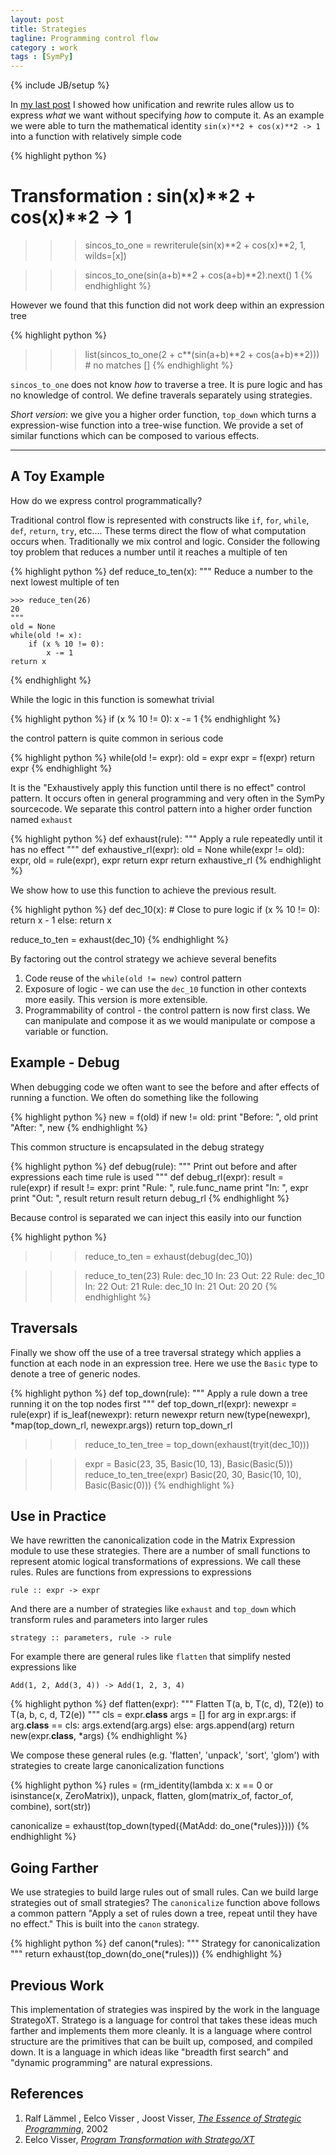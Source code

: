 ```yaml
---
layout: post
title: Strategies
tagline: Programming control flow
category : work 
tags : [SymPy]
---
```

{% include JB/setup %}

In [my last post](http://matthewrocklin.com/blog/work/2012/11/01/Unification/) I showed how unification and rewrite rules allow us to express *what* we want without specifying *how* to compute it.  As an example we were able to turn the mathematical identity `sin(x)**2 + cos(x)**2 -> 1` into a function with relatively simple code

{% highlight python %}
# Transformation : sin(x)**2 + cos(x)**2 -> 1
>>> sincos_to_one = rewriterule(sin(x)**2 + cos(x)**2, 1, wilds=[x])

>>> sincos_to_one(sin(a+b)**2 + cos(a+b)**2).next()
1
{% endhighlight %}

However we found that this function did not work deep within an expression tree

{% highlight python %}
>>> list(sincos_to_one(2 + c**(sin(a+b)**2 + cos(a+b)**2))) # no matches
[]
{% endhighlight %}

`sincos_to_one` does not know *how* to traverse a tree.  It is pure logic and has no knowledge of control.  We define traverals separately using strategies.

*Short version*: we give you a higher order function, `top_down` which turns a
expression-wise function into a tree-wise function.  We provide a set of similar functions which can be composed to various effects.

* * * * 

A Toy Example
-------------

How do we express control programmatically? 

Traditional control flow is represented with constructs like `if`, `for`, `while`, `def`, `return`, `try`, etc....  These terms direct the flow of what computation occurs when.  Traditionally we mix control and logic.  Consider the following toy problem that reduces a number until it reaches a multiple of ten

{% highlight python %}
def reduce_to_ten(x):
    """ Reduce a number to the next lowest multiple of ten 

    >>> reduce_ten(26)
    20
    """
    old = None
    while(old != x):
        if (x % 10 != 0):
            x -= 1
    return x
{% endhighlight %}

While the logic in this function is somewhat trivial 

{% highlight python %}
if (x % 10 != 0):
    x -= 1
{% endhighlight %}

the control pattern is quite common in serious code 

{% highlight python %}
while(old != expr):
    old = expr 
    expr = f(expr)
return expr
{% endhighlight %}

It is the "Exhaustively apply this function until there is no effect" control pattern. It occurs often in general programming and very often in the SymPy sourcecode.  We separate this control pattern into a higher order function named `exhaust`

{% highlight python %}
def exhaust(rule):
    """ Apply a rule repeatedly until it has no effect """
    def exhaustive_rl(expr):
        old = None
        while(expr != old):
            expr, old = rule(expr), expr 
        return expr 
    return exhaustive_rl
{% endhighlight %}

We show how to use this function to achieve the previous result. 

{% highlight python %}
def dec_10(x):                          # Close to pure logic
    if (x % 10 != 0):   return x - 1
    else:               return x

reduce_to_ten = exhaust(dec_10)
{% endhighlight %}
        
By factoring out the control strategy we achieve several benefits

1.  Code reuse of the `while(old != new)` control pattern 
2.  Exposure of logic - we can use the `dec_10` function in other contexts more easily. This version is more extensible.
3.  Programmability of control - the control pattern is now first class.  We can manipulate and compose it as we would manipulate or compose a variable or function.

Example - Debug
---------------

When debugging code we often want to see the before and after effects of running a function.  We often do something like the following
    
{% highlight python %}
new = f(old)
if new != old:
    print "Before: ", old 
    print "After:  ", new 
{% endhighlight %}

This common structure is encapsulated in the debug strategy

{% highlight python %}
def debug(rule):
    """ Print out before and after expressions each time rule is used """
    def debug_rl(expr):
        result = rule(expr)
        if result != expr:
            print "Rule: ", rule.func_name
            print "In:   ", expr
            print "Out:  ", result
        return result
    return debug_rl
{% endhighlight %}

Because control is separated we can inject this easily into our function

{% highlight python %}
>>> reduce_to_ten = exhaust(debug(dec_10))

>>> reduce_to_ten(23)
Rule:  dec_10
In:    23
Out:   22
Rule:  dec_10
In:    22
Out:   21
Rule:  dec_10
In:    21
Out:   20
20
{% endhighlight %}

Traversals
----------

Finally we show off the use of a tree traversal strategy which applies a function at each node in an expression tree.  Here we use the `Basic` type to denote a tree of generic nodes.

{% highlight python %}
def top_down(rule):
    """ Apply a rule down a tree running it on the top nodes first """
    def top_down_rl(expr):
        newexpr = rule(expr)
        if is_leaf(newexpr):
            return newexpr
        return new(type(newexpr), *map(top_down_rl, newexpr.args))
    return top_down_rl

>>> reduce_to_ten_tree = top_down(exhaust(tryit(dec_10)))

>>> expr = Basic(23, 35, Basic(10, 13), Basic(Basic(5)))
>>> reduce_to_ten_tree(expr)
Basic(20, 30, Basic(10, 10), Basic(Basic(0)))
{% endhighlight %}

Use in Practice
---------------

We have rewritten the canonicalization code in the Matrix Expression module to use these strategies.  There are a number of small functions to represent atomic logical transformations of expressions.  We call these rules.  Rules are functions from expressions to expressions

    rule :: expr -> expr

And there are a number of strategies like `exhaust` and `top_down` which transform rules and parameters into larger rules

    strategy :: parameters, rule -> rule

For example there are general rules like `flatten` that simplify nested expressions like 

`Add(1, 2, Add(3, 4)) -> Add(1, 2, 3, 4)`

{% highlight python %}
def flatten(expr):
    """ Flatten T(a, b, T(c, d), T2(e)) to T(a, b, c, d, T2(e)) """
    cls = expr.__class__
    args = []
    for arg in expr.args:
        if arg.__class__ == cls:
            args.extend(arg.args)
        else:
            args.append(arg)
    return new(expr.__class__, *args)
{% endhighlight %}

We compose these general rules (e.g. 'flatten', 'unpack', 'sort', 'glom') with strategies to create large canonicalization functions 

{% highlight python %}
rules = (rm_identity(lambda x: x == 0 or isinstance(x, ZeroMatrix)),
         unpack,
         flatten,
         glom(matrix_of, factor_of, combine),
         sort(str))

canonicalize = exhaust(top_down(typed({MatAdd: do_one(*rules)})))
{% endhighlight %}

Going Farther
-------------

We use strategies to build large rules out of small rules.  Can we build large strategies out of small strategies? The `canonicalize` function above follows a common pattern "Apply a set of rules down a tree, repeat until they have no effect." This is built into the `canon` strategy.

{% highlight python %}
def canon(*rules):
    """ Strategy for canonicalization """
    return exhaust(top_down(do_one(*rules)))
{% endhighlight %}

Previous Work
-------------

This implementation of strategies was inspired by the work in the language StrategoXT. Stratego is a language for control that takes these ideas much farther and implements them more cleanly.  It is a language where control structure are the primitives that can be built up, composed, and compiled down.  It is a language in which ideas like "breadth first search" and "dynamic programming" are natural expressions.

References
----------

1.  Ralf Lämmel , Eelco Visser , Joost Visser, [*The Essence of Strategic Programming*](http://www.google.com/url?sa=t&rct=j&q=&esrc=s&source=web&cd=1&cad=rja&ved=0CDMQFjAA&url=http%3A%2F%2Fhomepages.cwi.nl%2F~ralf%2Feosp%2Fpaper.pdf&ei=bJuaUNWwNuOc2AWQtICYCA&usg=AFQjCNHG1lJTjP05tO1aElYQkXMYSmgNuw&sig2=EwanltC52lXaC4gU4OtVvA), 2002
2.  Eelco Visser, [*Program Transformation with Stratego/XT*](http://www.springerlink.com/content/my9we5tj86u2f59n/)
